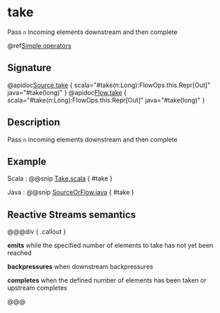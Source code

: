 # take

Pass `n` incoming elements downstream and then complete

@ref[Simple operators](../index.md#simple-operators)

## Signature

@apidoc[Source.take](Source) { scala="#take(n:Long):FlowOps.this.Repr[Out]" java="#take(long)" }
@apidoc[Flow.take](Flow) { scala="#take(n:Long):FlowOps.this.Repr[Out]" java="#take(long)" }


## Description

Pass `n` incoming elements downstream and then complete

## Example

Scala
:  @@snip [Take.scala](/gemini-docs/src/test/scala/docs/stream/operators/sourceorflow/Take.scala) { #take }

Java
:   @@snip [SourceOrFlow.java](/gemini-docs/src/test/java/jdocs/stream/operators/SourceOrFlow.java) { #take }


## Reactive Streams semantics

@@@div { .callout }

**emits** while the specified number of elements to take has not yet been reached

**backpressures** when downstream backpressures

**completes** when the defined number of elements has been taken or upstream completes

@@@

